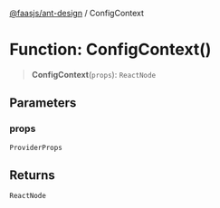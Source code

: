 [@faasjs/ant-design](../README.md) / ConfigContext

# Function: ConfigContext()

> **ConfigContext**(`props`): `ReactNode`

## Parameters

### props

`ProviderProps`

## Returns

`ReactNode`
